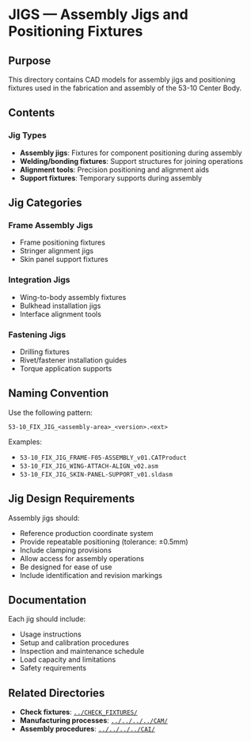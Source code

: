 # JIGS — Assembly Jigs and Positioning Fixtures

## Purpose

This directory contains CAD models for assembly jigs and positioning fixtures used in the fabrication and assembly of the 53-10 Center Body.

## Contents

### Jig Types
- **Assembly jigs**: Fixtures for component positioning during assembly
- **Welding/bonding fixtures**: Support structures for joining operations
- **Alignment tools**: Precision positioning and alignment aids
- **Support fixtures**: Temporary supports during assembly

## Jig Categories

### Frame Assembly Jigs
- Frame positioning fixtures
- Stringer alignment jigs
- Skin panel support fixtures

### Integration Jigs
- Wing-to-body assembly fixtures
- Bulkhead installation jigs
- Interface alignment tools

### Fastening Jigs
- Drilling fixtures
- Rivet/fastener installation guides
- Torque application supports

## Naming Convention

Use the following pattern:
```
53-10_FIX_JIG_<assembly-area>_<version>.<ext>
```

Examples:
- `53-10_FIX_JIG_FRAME-F05-ASSEMBLY_v01.CATProduct`
- `53-10_FIX_JIG_WING-ATTACH-ALIGN_v02.asm`
- `53-10_FIX_JIG_SKIN-PANEL-SUPPORT_v01.sldasm`

## Jig Design Requirements

Assembly jigs should:
- Reference production coordinate system
- Provide repeatable positioning (tolerance: ±0.5mm)
- Include clamping provisions
- Allow access for assembly operations
- Be designed for ease of use
- Include identification and revision markings

## Documentation

Each jig should include:
- Usage instructions
- Setup and calibration procedures
- Inspection and maintenance schedule
- Load capacity and limitations
- Safety requirements

## Related Directories

- **Check fixtures**: [`../CHECK_FIXTURES/`](../CHECK_FIXTURES/)
- **Manufacturing processes**: [`../../../../CAM/`](../../../../CAM/)
- **Assembly procedures**: [`../../../../CAI/`](../../../../CAI/)
